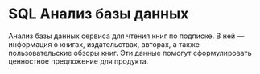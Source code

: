 # SQL Анализ базы данных

Анализ базы данных сервиса для чтения книг по подписке.
В ней — информация о книгах, издательствах, авторах, а также пользовательские обзоры книг. Эти данные помогут сформулировать ценностное предложение для продукта.
